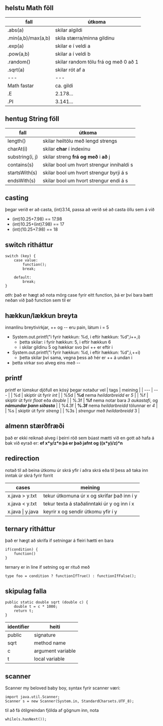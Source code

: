 <link rel="stylesheet" href="./main.css">
<title> "svindlblað" f/ töl-101 </title>

<div>

## helstu Math föll
| fall | útkoma |
| --- | --- |
| .abs(a) | skilar algildi |
| .min(a,b)/max(a,b) | skila stærra/minna gildinu |
| .exp(a) | skilar e í veldi a |
| .pow(a,b) | skilar a í veldi b |
| .random() | skilar random tölu frá og með 0 að 1 |
| .sqrt(a) | skilar rót af a |
| --- | --- |
| Math fastar | ca. gildi |
| .E | 2.178... |
| .PI | 3.141... |

</div>
<div>

## hentug String föll
| fall | útkoma |
| --- | --- |
| length() | skilar heiltölu með lengd strengs |
| charAt(i) | skilar **char** í indexinu |
| substring(i, j) | skilar streng **frá og með** i **að** j |
| contains(s) | skilar bool um hvort strengur innihaldi s |
| startsWith(s) | skilar bool um hvort strengur byrji á s |
| endsWith(s) | skilar bool um hvort strengur endi á s |

</div>
<div>

## casting
þegar verið er að casta, (int)3.14, passa að verið sé að casta öllu sem á við
- (int)10.25+7.98) == 17.98
- (int)10.25+(int)7.98) == 17
- (int)(10.25+7.98) == 18

</div>
<div>

## switch ritháttur

    switch (key) {
        case value:
            function();
            break;

        default:
            break;
    }

*ath:* það er hægt að nota mörg case fyrir eitt function, þá er því bara bætt neðan við það function sem til er

</div>
<div>

## hækkun/lækkun breyta
innanlínu breytivirkjar, ++ og -- eru pain, látum i = 5
- System.out.printf("i fyrir hækkun: %d, i eftir hækkun: %d",i++,i)
    - þetta skilar: i fyrir hækkun: 5, i eftir hækkun 6 
    - i skilar gildinu 5 og hækkar svo því ++ er eftir i
- System.out.printf("i fyrir hækkun: %d, i eftir hækkun: %d",i,++i)
    - þetta skilar því sama, vegna þess að hér er ++ á undan i
- þetta virkar svo alveg eins með --

</div>
<div>

## printf
printf er lúmskur djöfull en kósý þegar notaður vel
| tags | meining |
| --- | --- |
| %d | skiptir út fyrir *int* |
| %5d | **%d** nema *heildarbreidd* er *5* |
| %f | skiptir út fyrir *float* eða *double* |
| %.3f | **%f** nema notar bara *3 aukastafi*, og ***námundar þann síðasta*** |
| %4.3f | **%.3f** nema *heildarbreidd* tölunnar er *4* |
| %s | skiptir út fyrir *streng* |
| %3s | *strengur* með *heildarbreidd* 3 |

</div>
<div>

## almenn stærðfræði
það er ekki reiknað alveg í þeirri röð sem búast mætti við en gott að hafa á bak við eyrað er: **ef x\*y/z\*n þá er það jafnt og ((x\*y)/z)\*n**

</div>
<div>

## redirection
notað til að beina útkomu úr skrá yfir í aðra skrá eða til þess að taka inn inntak úr skrá fyrir forrit

|cases|meining|
|---|---|
|x.java > y.txt|tekur útkomuna úr x og skrifar það inn í y|
|x.java < y.txt|tekur texta á staðalinntaki úr y og inn í x|
|x.java &#124; y.java|keyrir x og sendir útkomu yfir í y|

</div>
<div>

## ternary ritháttur
það er hægt að skrifa if setningar á fleiri hætti en bara 

    if(condition) {
        function()
    }

ternary er in line if setning og er rituð með

    type foo = condition ? functionIfTrue() : functionIfFalse();

</div>
<div>

## skipulag falla

    public static double sqrt (double c) {
        double t = c * 1000;
        return t;
    }

| identifier | heiti |
| --- | --- |
| public | signature |
| sqrt | method name |
| c | argument variable |
| t | local variable |

</div>
<div>

## scanner
Scanner my beloved baby boy,
syntax fyrir scanner væri:

    import java.util.Scanner;
    Scanner s = new Scanner(System.in, StandardCharsets.UTF_8);

til að fá ótilgreindan fjölda af gögnum inn, nota 

    while(s.hasNext());
